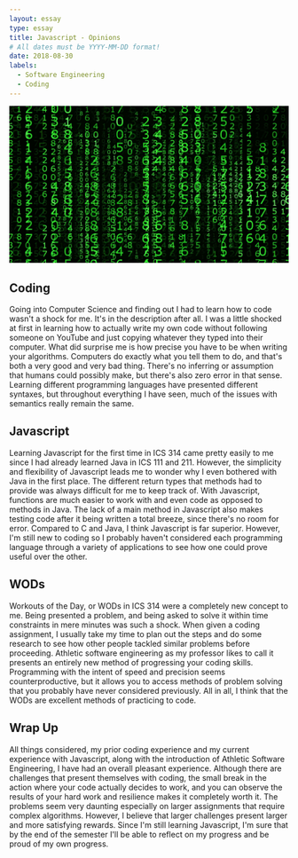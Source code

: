 ```yaml
---
layout: essay
type: essay
title: Javascript - Opinions
# All dates must be YYYY-MM-DD format!
date: 2018-08-30
labels:
  - Software Engineering
  - Coding
---
```


<img class="ui tiny left circular floated image" src="../images/maxresdefault.jpg">

## Coding
Going into Computer Science and finding out I had to learn how to code wasn't a shock for me. It's in the description after all. I was a little shocked at first in learning how to actually write my own code without following someone on YouTube and just copying whatever they typed into their computer. What did surprise me is how precise you have to be when writing your algorithms. Computers do exactly what you tell them to do, and that's both a very good and very bad thing. There's no inferring or assumption that humans could possibly make, but there's also zero error in that sense. Learning different programming languages have presented different syntaxes, but throughout everything I have seen, much of the issues with semantics really remain the same.

## Javascript
Learning Javascript for the first time in ICS 314 came pretty easily to me since I had already learned Java in ICS 111 and 211. However, the simplicity and flexibility of Javascript leads me to wonder why I even bothered with Java in the first place. The different return types that methods had to provide was always difficult for me to keep track of. With Javascript, functions are much easier to work with and even code as opposed to methods in Java. The lack of a main method in Javascript also makes testing code after it being written a total breeze, since there's no room for error. Compared to C and Java, I think Javascript is far superior. However, I'm still new to coding so I probably haven't considered each programming language through a variety of applications to see how one could prove useful over the other. 

## WODs
Workouts of the Day, or WODs in ICS 314 were a completely new concept to me. Being presented a problem, and being asked to solve it within time constraints in mere minutes was such a shock. When given a coding assignment, I usually take my time to plan out the steps and do some research to see how other people tackled similar problems before proceeding. Athletic software engineering as my professor likes to call it presents an entirely new method of progressing your coding skills. Programming with the intent of speed and precision seems counterproductive, but it allows you to access methods of problem solving that you probably have never considered previously. All in all, I think that the WODs are excellent methods of practicing to code.

## Wrap Up
All things considered, my prior coding experience and my current experience with Javascript, along with the introduction of Athletic Software Engineering, I have had an overall pleasant experience. Although there are challenges that present themselves with coding, the small break in the action where your code actually decides to work, and you can observe the results of your hard work and resilience makes it completely worth it. The problems seem very daunting especially on larger assignments that require complex algorithms. However, I believe that larger challenges present larger and more satisfying rewards. Since I'm still learning Javascript, I'm sure that by the end of the semester I'll be able to reflect on my progress and be proud of my own progress.

